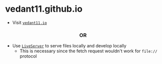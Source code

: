 # vedant11.github.io

- Visit [`vedant11.io`](vedant11.io)

<h3 align="center" >OR</h3>

- Use [`LiveServer`](https://marketplace.visualstudio.com/items?itemName=ritwickdey.LiveServer) to serve files locally and develop locally
  - This is necessary since the fetch request wouldn't work for `file://` protocol

